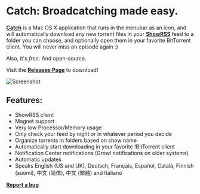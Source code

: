 Catch: Broadcatching made easy.
=====

**[Catch](http://www.giorgiocalderolla.com/index.html#catch)** is a Mac OS X application that runs in the menubar as an icon, and will automatically download any new torrent files in your **[ShowRSS](http://showrss.karmorra.info/)** feed to a folder you can choose, and optionally open them in your favorite BitTorrent client. You will never miss an episode again :)

Also, it's *free*. And open-source.

Visit the **[Releases Page](https://github.com/mipstian/catch/releases)** to download!

![Screenshot](http://www.giorgiocalderolla.com/img/catch_banner.png)

Features:
---------

  * ShowRSS client
  * Magnet support
  * Very low Processor/Memory usage
  * Only check your feed by night or in whatever period you decide
  * Organize torrents in folders based on show name
  * Automatically start downloading in your favorite !BitTorrent client
  * Notification Center notifications (Growl notifications on older systems)
  * Automatic updates
  * Speaks English (US and UK), Deutsch, Français, Español, Català, Finnish (suomi), 中文 (简体), 中文 (繁體) and Italiano

**[Report a bug](https://github.com/mipstian/catch/issues)**
